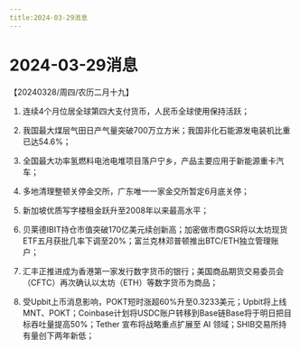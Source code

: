 ```yaml
---
title:2024-03-29消息
---
```

# 2024-03-29消息
【20240328/周四/农历二月十九】

1. 连续4个月位居全球第四大支付货币，人民币全球使用保持活跃；

2. 我国最大煤层气田日产气量突破700万立方米；我国非化石能源发电装机比重已达54.6%；

3. 全国最大功率氢燃料电池电堆项目落户宁乡，产品主要应用于新能源重卡汽车；

4. 多地清理整顿关停金交所，广东唯一一家金交所暂定6月底关停；

5. 新加坡优质写字楼租金跃升至2008年以来最高水平；

6. 贝莱德IBIT持仓市值突破170亿美元续创新高；加密做市商GSR将以太坊现货ETF五月获批几率下调至20%；富兰克林邓普顿推出BTC/ETH独立管理账户；

7. 汇丰正推进成为香港第一家发行数字货币的银行；美国商品期货交易委员会（CFTC）再次确认以太坊（ETH）等数字货币为商品；

8. 受Upbit上币消息影响，POKT短时涨超60%升至0.3233美元；Upbit将上线MNT、POKT；Coinbase计划将USDC账户转移到Base链Base将于明日把目标吞吐量提高50%；Tether 宣布将战略重点扩展至 AI 领域；SHIB交易所持有量创下两年新低；